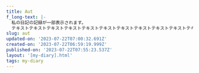 ```yaml
---
title: Aut
f_long-text: |-
  私の日記の記録が一部表示されます。
  テキストテキストテキストテキストテキストテキストテキストテキストテキストテキストテキストテキストテキストテキストテキストテキストテキストテキスト…
slug: aut
updated-on: '2023-07-22T07:00:32.691Z'
created-on: '2023-07-22T06:59:19.999Z'
published-on: '2023-07-22T07:55:23.537Z'
layout: '[my-diary].html'
tags: my-diary
---
```



